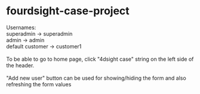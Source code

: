 # fourdsight-case-project

Usernames:<br />
superadmin -> superadmin<br />
admin -> admin<br />
default customer -> customer1<br />
<br />
To be able to go to home page, click "4dsight case" string on the left side of the header.<br />
<br />
"Add new user" button can be used for showing/hiding the form and also refreshing the form values
